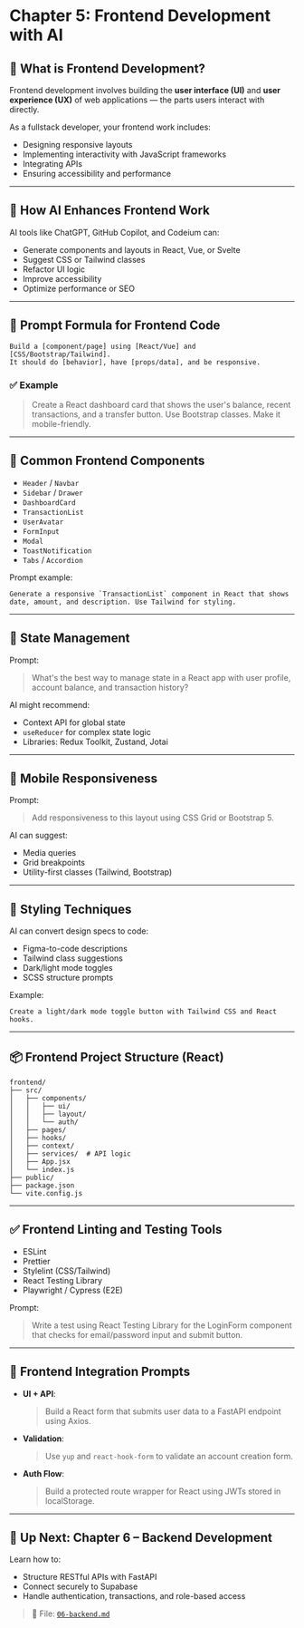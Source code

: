 # Chapter 5: Frontend Development with AI

## 🎨 What is Frontend Development?

Frontend development involves building the **user interface (UI)** and **user experience (UX)** of web applications — the parts users interact with directly.

As a fullstack developer, your frontend work includes:

- Designing responsive layouts
- Implementing interactivity with JavaScript frameworks
- Integrating APIs
- Ensuring accessibility and performance

---

## 🤖 How AI Enhances Frontend Work

AI tools like ChatGPT, GitHub Copilot, and Codeium can:

- Generate components and layouts in React, Vue, or Svelte
- Suggest CSS or Tailwind classes
- Refactor UI logic
- Improve accessibility
- Optimize performance or SEO

---

## 🔧 Prompt Formula for Frontend Code

```
Build a [component/page] using [React/Vue] and [CSS/Bootstrap/Tailwind].
It should do [behavior], have [props/data], and be responsive.
```

### ✅ Example

> Create a React dashboard card that shows the user's balance, recent transactions, and a transfer button. Use Bootstrap classes. Make it mobile-friendly.

---

## 🧱 Common Frontend Components

- `Header` / `Navbar`
- `Sidebar` / `Drawer`
- `DashboardCard`
- `TransactionList`
- `UserAvatar`
- `FormInput`
- `Modal`
- `ToastNotification`
- `Tabs` / `Accordion`

Prompt example:

```
Generate a responsive `TransactionList` component in React that shows date, amount, and description. Use Tailwind for styling.
```

---

## 🧠 State Management

Prompt:

> What's the best way to manage state in a React app with user profile, account balance, and transaction history?

AI might recommend:

- Context API for global state
- `useReducer` for complex state logic
- Libraries: Redux Toolkit, Zustand, Jotai

---

## 📱 Mobile Responsiveness

Prompt:

> Add responsiveness to this layout using CSS Grid or Bootstrap 5.

AI can suggest:

- Media queries
- Grid breakpoints
- Utility-first classes (Tailwind, Bootstrap)

---

## 🎨 Styling Techniques

AI can convert design specs to code:

- Figma-to-code descriptions
- Tailwind class suggestions
- Dark/light mode toggles
- SCSS structure prompts

Example:

```
Create a light/dark mode toggle button with Tailwind CSS and React hooks.
```

---

## 📦 Frontend Project Structure (React)

```
frontend/
├── src/
│   ├── components/
│   │   ├── ui/
│   │   ├── layout/
│   │   └── auth/
│   ├── pages/
│   ├── hooks/
│   ├── context/
│   ├── services/  # API logic
│   ├── App.jsx
│   └── index.js
├── public/
├── package.json
└── vite.config.js
```

---

## ✅ Frontend Linting and Testing Tools

- ESLint
- Prettier
- Stylelint (CSS/Tailwind)
- React Testing Library
- Playwright / Cypress (E2E)

Prompt:

> Write a test using React Testing Library for the LoginForm component that checks for email/password input and submit button.

---

## 📎 Frontend Integration Prompts

- **UI + API**:
  > Build a React form that submits user data to a FastAPI endpoint using Axios.

- **Validation**:
  > Use `yup` and `react-hook-form` to validate an account creation form.

- **Auth Flow**:
  > Build a protected route wrapper for React using JWTs stored in localStorage.

---

## 🧭 Up Next: Chapter 6 – Backend Development

Learn how to:

- Structure RESTful APIs with FastAPI
- Connect securely to Supabase
- Handle authentication, transactions, and role-based access

> 📂 File: [`06-backend.md`](./06-backend.md)
